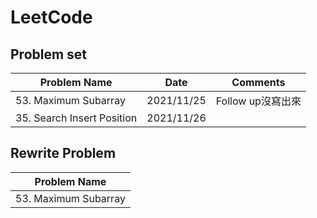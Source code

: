 # LeetCode

## Problem set
| Problem Name | Date | Comments | 
| ------------ | ---- | -------- |
| 53. Maximum Subarray | 2021/11/25 | Follow up沒寫出來 |
| 35. Search Insert Position | 2021/11/26 |  |

## Rewrite Problem
| Problem Name | 
| ------------ |
| 53. Maximum Subarray |